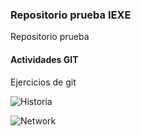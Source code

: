 ### Repositorio prueba IEXE

Repositorio prueba 

 #### Actividades GIT

 Ejercicios de git

![Historia](https://user-images.githubusercontent.com/74582670/128121743-c5c1a5e2-3806-48d5-ba9e-8ed3c110aab8.png)


![Network](https://github.com/fcoburelo/test-git2/network)